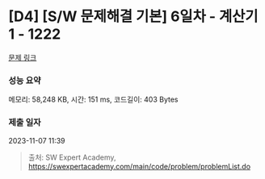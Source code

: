 # [D4] [S/W 문제해결 기본] 6일차 - 계산기1 - 1222 

[문제 링크](https://swexpertacademy.com/main/code/problem/problemDetail.do?contestProbId=AV14mbSaAEwCFAYD) 

### 성능 요약

메모리: 58,248 KB, 시간: 151 ms, 코드길이: 403 Bytes

### 제출 일자

2023-11-07 11:39



> 출처: SW Expert Academy, https://swexpertacademy.com/main/code/problem/problemList.do
